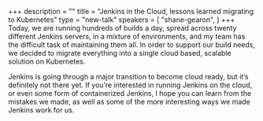 +++
description = ""
title = "Jenkins in the Cloud, lessons learned migrating to Kubernetes"
type = "new-talk"
speakers = [
        "shane-gearon",
]
+++
Today, we are running hundreds of builds a day, spread across twenty different Jenkins servers, in a mixture of environments, and my team has the difficult task of maintaining them all. In order to support our build needs, we decided to migrate everything into a single cloud based, scalable solution on Kubernetes.

Jenkins is going through a major transition to become cloud ready, but it’s definitely not there yet. If you’re interested in running Jenkins on the cloud, or even some form of containerized Jenkins, I hope you can learn from the mistakes we made, as well as some of the more interesting ways we made Jenkins work for us.